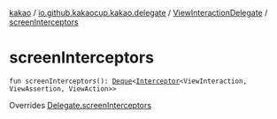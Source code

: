 [kakao](../../index.md) / [io.github.kakaocup.kakao.delegate](../index.md) / [ViewInteractionDelegate](index.md) / [screenInterceptors](./screen-interceptors.md)

# screenInterceptors

`fun screenInterceptors(): `[`Deque`](https://developer.android.com/reference/java/util/Deque.html)`<`[`Interceptor`](../../io.github.kakaocup.kakao.intercept/-interceptor/index.md)`<ViewInteraction, ViewAssertion, ViewAction>>`

Overrides [Delegate.screenInterceptors](../-delegate/screen-interceptors.md)

